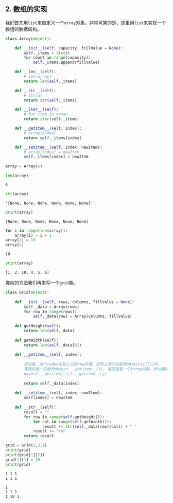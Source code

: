 ## 2. 数组的实现

我们首先用`list`来自定义一个`array`对象。非常可笑的是，这里用`list`来实现一个数组的数据结构。


```python
class Array(object):

    def __init__(self, capacity, fillValue = None):
        self._items = list()
        for count in range(capacity):
            self._items.append(fillValue)

    def __len__(self):
        # len(array)
        return len(self._items)

    def __str__(self):
        # str(a)
        return str(self._items)

    def __iter__(self):
        # for item in array
        return iter(self._items)

    def __getitem__(self, index):
        # array[index]
        return self._items[index]

    def __setitem__(self, index, newItem):
        # array[index] = newItem
        self._items[index] = newItem
        
array = Array(6)
```


```python
len(array)
```




    6




```python
str(array)
```




    '[None, None, None, None, None, None]'




```python
print(array)
```

    [None, None, None, None, None, None]



```python
for i in range(len(array)):
    array[i] = i + 1
array[2] = 10
array[2]
```




    10




```python
print(array)
```

    [1, 2, 10, 4, 5, 6]


类似的方法我们再来写一个`grid`类。


```python
class Grid(object):
    
    def __init__(self, rows, columns, fillValue = None):
        self._data = Array(rows)
        for row in range(rows):
            self._data[row] = Array(columns, fillValue)
            
    def getHeight(self):
        return len(self._data)
    
    def getWidth(self):
        return len(self._data[0])
    
    def __getitem__(self, index):
        '''
        请注意，这个index实际上只是row的值。实际上我们在使用object[i][j]时，
        等效的是一开始为object.__getitem__(i), 返回值是一个Array对象，所以最终等价于
        object.__getitem__(i).__getitem__(j)        
        '''
        return self._data[index]
    
    def __setitem__(self, index, newItem):
        self[index] = newItem
    
    def __str__(self):
        result = ""
        for row in range(self.getHeight()):
            for col in range(self.getWidth()):
                result += str(self._data[row][col]) + " "
            result += "\n"
        return result

grid = Grid(2,3,1)
print(grid)
print(grid[1][2])
grid[1][1] = 10
print(grid)
```

    1 1 1 
    1 1 1 
    
    1
    1 1 1 
    1 10 1 
    



